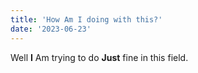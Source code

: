 ```yaml
---
title: 'How Am I doing with this?'
date: '2023-06-23'
---
```


Well **I** Am trying to do **Just** fine in this field.